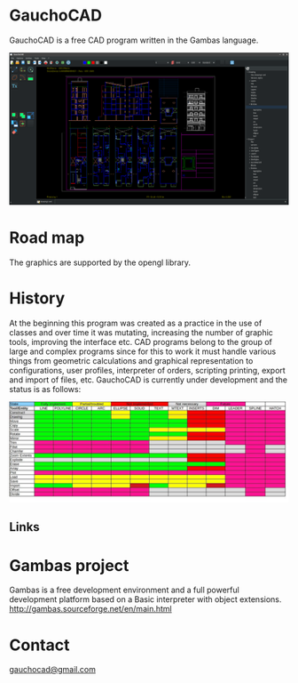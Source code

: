 # GauchoCAD
GauchoCAD is a free CAD program written in the Gambas language.

![Screenshoot](./screen.png)


# Road map
The graphics are supported by the opengl library.

# History
At the beginning this program was created as a practice in the use of classes and over time it was mutating, increasing the number of graphic tools, improving the interface etc.
CAD programs belong to the group of large and complex programs since for this to work it must handle various things from geometric calculations and graphical representation to configurations, user profiles, interpreter of orders, scripting printing, export and import of files, etc.
GauchoCAD is currently under development and the status is as follows:

![Status](./status.png)

## Links
# Gambas project
Gambas is a free development environment and a full powerful development platform based on a Basic interpreter with object extensions.
http://gambas.sourceforge.net/en/main.html

# Contact
gauchocad@gmail.com


